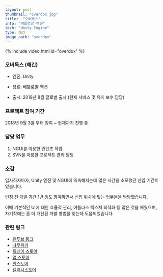 ```yaml
---
layout: post
thumbnail: "overdox.jpg"
title:  "오버독스"
info: "배틀로얄·액션"
tech: "Unity Engine"
type: 해긴
image_path: "overdox"
---
```


{% include video.html id="overdox" %}

### 오버독스 (해긴)
* 엔진: Unity

* 장르: 배틀로얄·액션

* 출시: 2019년 8월 글로벌 출시 (현재 서비스 및 유지 보수 담당)



### 프로젝트 참여 기간
2018년 9월 3일 부터 참여 ~ 현재까지 진행 중



### 담당 업무
1. NGUI를 이용한 컨텐츠 작업
2. SVN을 이용한 프로젝트 관리 담당



### 소감
입사하자마자, Unity 엔진 및 NGUI에 익숙해지는데 많은 시간을 소모했던 신입 기간이었습니다. 

런칭 전 개발 기간 1년 정도 참여하면서 신입 위치에 맞는 업무들을 담당했습니다.

이때 기본적인 UI에 대한 효율적 관리, 아틀라스 텍스쳐 최적화 등 많은 것을 배웠으며, 차기작에는 좀 더 개선된 개발 방법을 찾는데 도움되었습니다.



### 관련 링크
* [유투브 링크](https://www.youtube.com/results?search_query=%EC%98%A4%EB%B2%84%EB%8F%85%EC%8A%A4)
* [나무위키](https://namu.wiki/w/%EC%98%A4%EB%B2%84%EB%8F%85%EC%8A%A4)
* [플레이 스토어](https://play.google.com/store/apps/details?id=com.haegin.overdox&hl=ko&gl=US)
* [앱 스토어](https://apps.apple.com/kr/app/%EC%98%A4%EB%B2%84%EB%8F%85%EC%8A%A4/id1455811990)
* [원스토어](https://m.onestore.co.kr/mobilepoc/apps/appsDetail.omp?prodId=0000743802)
* [갤럭시스토어](https://galaxystore.samsung.com/detail/com.haegin.overdox.galaxystore?langCd=ko)